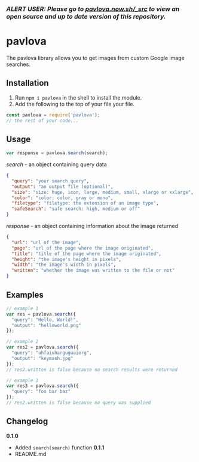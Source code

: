 ### **__*ALERT USER: Please go to [pavlova.now.sh/_src](https://pavlova.now.sh/_src) to view an open source and up to date version of this repository.*__**

# pavlova
The pavlova library allows you to get images from custom Google image searches.

## Installation
1. Run `npm i pavlova` in the shell to install the module.
2. Add the following to the top of your file your file.
```js
const pavlova = require('pavlova');
// the rest of your code...
```

## Usage
```js
var response = pavlova.search(search);
```
*search* - an object containing query data

```JSON
{
  "query": "your search query",
  "output": "an output file (optional)",
  "size": "size: huge, icon, large, medium, small, xlarge or xxlarge",
  "color": "color: color, gray or mono",
  "filetype": "filetype: the extension of an image type",
  "safeSearch": "safe search: high, medium or off"
}
```

*response* - an object containing information about the image returned

```JSON
{
  "url": "url of the image",
  "page": "url of the page where the image originated",
  "title": "title of the page where the image originated",
  "height": "the image's height in pixels",
  "width": "the image's width in pixels",
  "written": "whether the image was written to the file or not"
}
```

## Examples
```js
// example 1
var res = pavlova.search({
  "query": "Hello, World!",
  "output": "helloworld.png"
});

// example 2
var res2 = pavlova.search({
  "query": "uhfaiuharguguaierg",
  "output": "keymash.jpg"
});
// res2.written is false because no search results were returned

// example 3
var res3 = pavlova.search({
  "query": "foo bar baz"
});
// res2.written is false because no query was supplied
```

## Changelog
**0.1.0**
+ Added `search(search)` function
**0.1.1**
+ README.md
